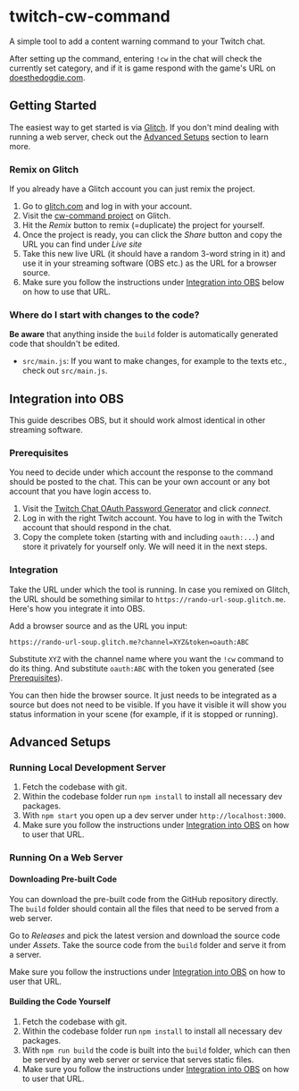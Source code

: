 # twitch-cw-command

A simple tool to add a content warning command to your Twitch chat.

After setting up the command, entering `!cw` in the chat will check the currently set category, and if it is game respond with the game's URL on [doesthedogdie.com](https://doesthedogdie.com).

## Getting Started

The easiest way to get started is via [Glitch](https://glitch.com).
If you don't mind dealing with running a web server, check out the [Advanced Setups](#advanced-setups) section to learn more.

### Remix on Glitch

If you already have a Glitch account you can just remix the project.

1. Go to [glitch.com](https://glitch.com) and log in with your account.
2. Visit the [cw-command project](https://glitch.com/edit/#!/twitch-cw-command) on Glitch.
3. Hit the _Remix_ button to remix (=duplicate) the project for yourself.
4. Once the project is ready, you can click the _Share_ button and copy the URL you can find under _Live site_
5. Take this new live URL (it should have a random 3-word string in it) and use it in your streaming software (OBS etc.) as the URL for a browser source.
6. Make sure you follow the instructions under [Integration into OBS](#integration-into-obs) below on how to use that URL.

### Where do I start with changes to the code?

**Be aware** that anything inside the `build` folder is automatically generated code that shouldn't be edited.

- `src/main.js`: If you want to make changes, for example to the texts etc., check out `src/main.js`.

## Integration into OBS

This guide describes OBS, but it should work almost identical in other streaming software.

### Prerequisites

You need to decide under which account the response to the command should be posted to the chat. This can be your own account or any bot account that you have login access to.

1. Visit the [Twitch Chat OAuth Password Generator](https://twitchapps.com/tmi/) and click _connect_.
2. Log in with the right Twitch account. You have to log in with the Twitch account that should respond in the chat.
3. Copy the complete token (starting with and including `oauth:...`) and store it privately for yourself only. We will need it in the next steps.

### Integration

Take the URL under which the tool is running. In case you remixed on Glitch, the URL should be something similar to `https://rando-url-soup.glitch.me`. Here's how you integrate it into OBS.

Add a browser source and as the URL you input:

```
https://rando-url-soup.glitch.me?channel=XYZ&token=oauth:ABC
```

Substitute `XYZ` with the channel name where you want the `!cw` command to do its thing. And substitute `oauth:ABC` with the token you generated (see [Prerequisites](#prerequisites)).

You can then hide the browser source. It just needs to be integrated as a source but does not need to be visible. If you have it visible it will show you status information in your scene (for example, if it is stopped or running).

## Advanced Setups

### Running Local Development Server

1. Fetch the codebase with git.
2. Within the codebase folder run `npm install` to install all necessary dev packages.
3. With `npm start` you open up a dev server under `http://localhost:3000`.
4. Make sure you follow the instructions under [Integration into OBS](#integration-into-obs) on how to user that URL.

### Running On a Web Server

#### Downloading Pre-built Code

You can download the pre-built code from the GitHub repository directly. The `build` folder should contain all the files that need to be served from a web server.

Go to _Releases_ and pick the latest version and download the source code under _Assets_. Take the source code from the `build` folder and serve it from a server.

Make sure you follow the instructions under [Integration into OBS](#integration-into-obs) on how to user that URL.

#### Building the Code Yourself

1. Fetch the codebase with git.
2. Within the codebase folder run `npm install` to install all necessary dev packages.
3. With `npm run build` the code is built into the `build` folder, which can then be served by any web server or service that serves static files.
4. Make sure you follow the instructions under [Integration into OBS](#integration-into-obs) on how to user that URL.

